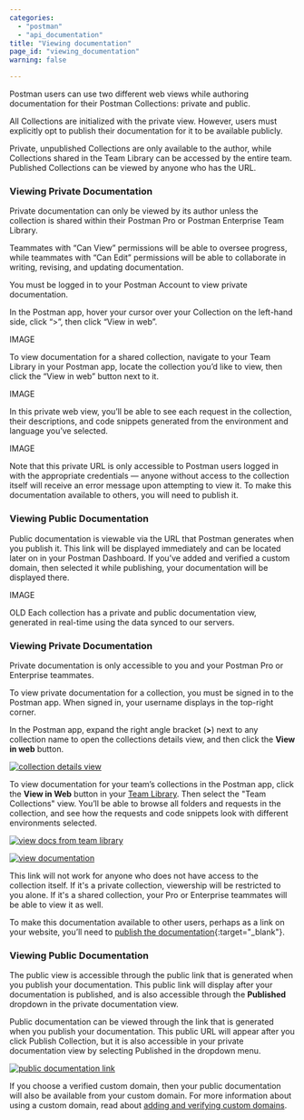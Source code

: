 ```yaml
---
categories:
  - "postman"
  - "api_documentation"
title: "Viewing documentation"
page_id: "viewing_documentation"
warning: false

---
```

Postman users can use two different web views while authoring documentation for their Postman Collections: private and public. 

All Collections are initialized with the private view. However, users must explicitly opt to publish their documentation for it to be available publicly. 

Private, unpublished Collections are only available to the author, while Collections shared in the Team Library can be accessed by the entire team. Published Collections can be viewed by anyone who has the URL.

### Viewing Private Documentation

Private documentation can only be viewed by its author unless the collection is shared within their Postman Pro or Postman Enterprise Team Library. 

Teammates with “Can View” permissions will be able to oversee progress, while teammates with “Can Edit” permissions will be able to collaborate in writing, revising, and updating documentation. 

You must be logged in to your Postman Account to view private documentation.

In the Postman app, hover your cursor over your Collection on the left-hand side, click “>”, then click “View in web”. 

IMAGE

To view documentation for a shared collection, navigate to your Team Library in your Postman app, locate the collection you’d like to view, then click the “View in web” button next to it.  

IMAGE

In this private web view, you’ll be able to see each request in the collection, their descriptions, and code snippets generated from the environment and language you’ve selected.

IMAGE

Note that this private URL is only accessible to Postman users logged in with the appropriate credentials — anyone without access to the collection itself will receive an error message upon attempting to view it.
To make this documentation available to others, you will need to publish it.

### Viewing Public Documentation

Public documentation is viewable via the URL that Postman generates when you publish it. This link will be displayed immediately and can be located later on in your Postman Dashboard. If you’ve added and verified a custom domain, then selected it while publishing, your documentation will be displayed there.

IMAGE








OLD
Each collection has a private and public documentation view, generated in real-time using the data synced to our servers. 

### Viewing Private Documentation

Private documentation is only accessible to you and your Postman Pro or Enterprise teammates. 

To view private documentation for a collection, you must be signed in to the Postman app. When signed in, your username displays in the top-right corner.

In the Postman app, expand the right angle bracket (**>**) next to any collection name to open the collections details view, and then click the **View in web** button.

[![collection details view](https://s3.amazonaws.com/postman-static-getpostman-com/postman-docs/docs-private-view.png)](https://s3.amazonaws.com/postman-static-getpostman-com/postman-docs/docs-private-view.png)

To view documentation for your team’s collections in the Postman app, click the **View in Web** button in your [Team Library](/docs/postman/team_library/sharing). Then select the "Team Collections" view. You’ll be able to browse all folders and requests in the collection, and see how the requests and code snippets look with different environments selected.

[![view docs from team library](https://s3.amazonaws.com/postman-static-getpostman-com/postman-docs/docs-teamlib-view.png)](https://s3.amazonaws.com/postman-static-getpostman-com/postman-docs/docs-teamlib-view.png)

[![view documentation](https://s3.amazonaws.com/postman-static-getpostman-com/postman-docs/docs-viewing.png)](https://s3.amazonaws.com/postman-static-getpostman-com/postman-docs/docs-viewing.png)

This link will not work for anyone who does not have access to the collection itself. If it's a private collection, viewership will be restricted to you alone. If it's a shared collection, your Pro or Enterprise teammates will be able to view it as well.

To make this documentation available to other users, perhaps as a link on your website, you’ll need to [publish the documentation](https://app.getpostman.com/dashboard/collections/team){:target="_blank"}.

### Viewing Public Documentation

The public view is accessible through the public link that is generated when you publish your documentation. This public link will display after your documentation is published, and is also accessible through the **Published** dropdown in the private documentation view.

Public documentation can be viewed through the link that is generated when you publish your documentation. This public URL will appear after you click Publish Collection, but it is also accessible in your private documentation view by selecting Published in the dropdown menu.


[![public documentation link](https://s3.amazonaws.com/postman-static-getpostman-com/postman-docs/docs-public-view.png)](https://s3.amazonaws.com/postman-static-getpostman-com/postman-docs/docs-public-view.png)

If you choose a verified custom domain, then your public documentation will also be available from your custom domain. For more information about using a custom domain, read about [adding and verifying custom domains](/docs/postman/api_documentation/adding_and_verifying_custom_domains).
